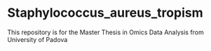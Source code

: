 # Staphylococcus_aureus_tropism
This repository is for the Master Thesis in Omics Data Analysis from University of Padova
